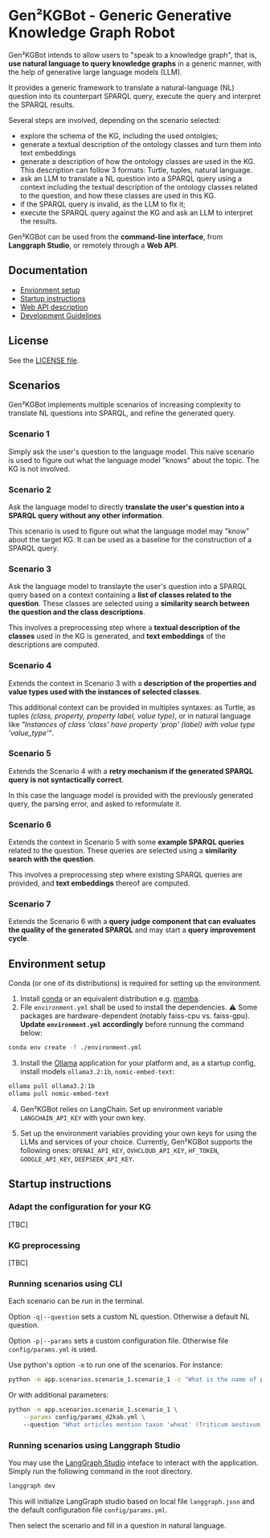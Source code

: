 # Gen²KGBot - Generic Generative Knowledge Graph Robot

Gen²KGBot intends to allow users to "speak to a knowledge graph", that is, **use natural language to query knowledge graphs** in a generic manner, with the help of generative large language models (LLM).

It provides a generic framework to translate a natural-language (NL) question into its counterpart SPARQL query, execute the query and interpret the SPARQL results.

Several steps are involved, depending on the scenario selected:
- explore the schema of the KG, including the used ontolgies;
- generate a textual description of the ontology classes and turn them into text embeddings
- generate a description of how the ontology classes are used in the KG. This description can follow 3 formats: Turtle, tuples, natural language.
- ask an LLM to translate a NL question into a SPARQL query using a context including the textual description of the ontology classes related to the question, and how these classes are used in this KG.
- if the SPARQL query is invalid, as the LLM to fix it;
- execute the SPARQL query against the KG and ask an LLM to interpret the results.

Gen²KGBot can be used from the **command-line interface**, from **Langgraph Studio**, or remotely through a **Web API**.

## Documentation

- [Envionment setup](#environment-setup)
- [Startup instructions](#startup-instructions)
- [Web API description](doc/api_description)
- [Development Guidelines](doc/dev_guidelines.md)

## License

See the [LICENSE file](LICENSE).


## Scenarios

Gen²KGBot implements multiple scenarios of increasing complexity to translate NL questions into SPARQL, and refine the generated query.

### Scenario 1
Simply ask the user's question to the language model. This naive scenario is used to figure out what the language model "knows" about the topic. The KG is not involved.

### Scenario 2
Ask the language model to directly **translate the user's question into a SPARQL query without any other information**.

This scenario is used to figure out what the language model may "know" about the target KG.
It can be used as a baseline for the construction of a SPARQL query.

### Scenario 3
Ask the language model to translayte the user's question into a SPARQL query based on a context containing a **list of classes related to the question**.
These classes are selected using a **similarity search between the question and the class descriptions**.

This involves a preprocessing step where a **textual description of the classes** used in the KG is generated, and **text embeddings** of the descriptions are computed.

### Scenario 4
Extends the context in Scenario 3 with a **description of the properties and value types used with the instances of selected classes**.

This additional context can be provided in multiples syntaxes: as Turtle, as tuples _(class, property, property label, value type)_, 
or in natural language like _"Instances of class 'class' have property 'prop' (label) with value type 'value_type'"_.

### Scenario 5
Extends the Scenario 4 with a **retry mechanism if the generated SPARQL query is not syntactically correct**.

In this case the language model is provided with the previously generated query, the parsing error, and asked to reformulate it.

### Scenario 6
Extends the context in Scenario 5 with some **example SPARQL queries** related to the question.
These queries are selected using a **similarity search with the question**.

This involves a preprocessing step where existing SPARQL queries are provided, and **text embeddings** thereof are computed.

### Scenario 7
Extends the Scenario 6 with a **query judge component that can evaluates the quality of the generated SPARQL** and may start a **query improvement cycle**.



## Environment setup

Conda (or one of its distributions) is required for setting up the environment.

1) Install [conda](https://docs.conda.io/projects/conda/en/latest/user-guide/install/) or an equivalent distribution e.g. [mamba](https://mamba.readthedocs.io/en/latest/installation/mamba-installation.html).
2) File `environment.yml` shall be used to install the dependencies. 
⚠️ Some packages are hardware-dependent (notably faiss-cpu vs. faiss-gpu). 
**Update `environment.yml` accordingly** before runnung the command below:
```sh
conda env create -f ./environment.yml
```

3) Install the [Ollama](https://github.com/ollama/ollama) application for your platform and, as a startup config, install models `ollama3.2:1b`, `nomic-embed-text`:
```sh
ollama pull ollama3.2:1b
ollama pull nomic-embed-text
```

4) Gen²KGBot relies on LangChain. Set up environment variable `LANGCHAIN_API_KEY` with your own key.

5) Set up the environment variables providing your own keys for using the LLMs and services of your choice.
Currently, Gen²KGBot supports the following ones: `OPENAI_API_KEY`, `OVHCLOUD_API_KEY`, `HF_TOKEN`, `GOOGLE_API_KEY`, `DEEPSEEK_API_KEY`.



## Startup instructions

### Adapt the configuration for your KG

[TBC]

### KG preprocessing

[TBC]

### Running scenarios using CLI

Each scenario can be run in the terminal. 

Option `-q|--question` sets a custom NL question. Otherwise a default NL question.

Option `-p|--params` sets a custom configuration file. Otherwise file `config/params.yml` is used.

Use python's option `-m` to run one of the scenarios. For instance:

````bash
python -m app.scenarios.scenario_1.scenario_1 -c "What is the name of proteine X"
````

Or with additional parameters:

````bash
python -m app.scenarios.scenario_1.scenario_1 \
    --params config/params_d2kab.yml \ 
    --question "What articles mention taxon 'wheat' (Triticum aestivum) and trait 'resistance to Leaf rust'?"
````

### Running scenarios using Langgraph Studio

You may use the [LangGraph Studio](https://studio.langchain.com/) inteface to interact with the application. Simply run the following command in the root directory.

````bash
langgraph dev
````
This will initialize LangGraph studio based on local file `langgraph.json` and the default configuration file `config/params.yml`.

Then select the scenario and fill in a question in natural language.
